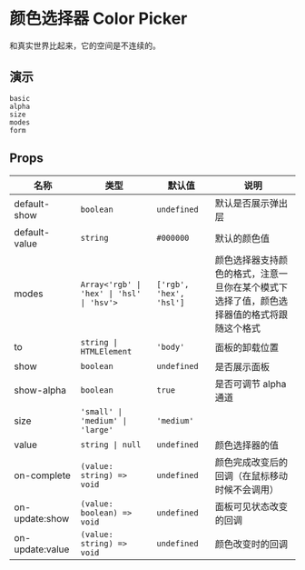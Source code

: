 # 颜色选择器 Color Picker

和真实世界比起来，它的空间是不连续的。

## 演示

```demo
basic
alpha
size
modes
form
```

## Props

| 名称 | 类型 | 默认值 | 说明 |
| --- | --- | --- | --- |
| default-show | `boolean` | `undefined` | 默认是否展示弹出层 |
| default-value | `string` | `#000000` | 默认的颜色值 |
| modes | `Array<'rgb' \| 'hex' \| 'hsl' \| 'hsv'>` | `['rgb', 'hex', 'hsl']` | 颜色选择器支持颜色的格式，注意一旦你在某个模式下选择了值，颜色选择器值的格式将跟随这个格式 |
| to | `string \| HTMLElement` | `'body'` | 面板的卸载位置 |
| show | `boolean` | `undefined` | 是否展示面板 |
| show-alpha | `boolean` | `true` | 是否可调节 alpha 通道 |
| size | `'small' \| 'medium' \| 'large'` | `'medium'` |  |
| value | `string \| null` | `undefined` | 颜色选择器的值 |
| on-complete | `(value: string) => void` | `undefined` | 颜色完成改变后的回调（在鼠标移动时候不会调用） |
| on-update:show | `(value: boolean) => void` | `undefined` | 面板可见状态改变的回调 |
| on-update:value | `(value: string) => void` | `undefined` | 颜色改变时的回调 |
